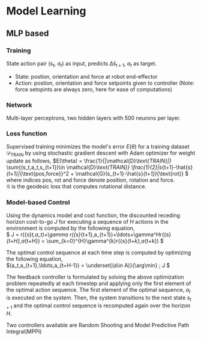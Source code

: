 # Model Learning

## MLP based

### Training

State action pair ($s_t$, $a_t$) as input, predicts $\Delta\hat{s}_{t+1}$, $a_{t}$ as target.

- State: postion, orientation and force at robot end-effector
- Action: postion, orientation and force setpoints given to controller (Note: force setopints are always zero, here for ease of computations)

### Network

Multi-layer perceptrons, two hidden layers with 500 neurons per layer.

### Loss function

Supervised training minimizes the model's error $E(\theta)$ for a training dataset $\mathcal{D}_\text{TRAIN}$ by using stochastic gradient descent with Adam optimizer for weight update as follows,
$E(\theta) = \frac{1}{|\mathcal{D}_\text{TRAIN}|} \sum_{(s_t,a_t,s_{t+1})\in \mathcal{D}_\text{TRAIN}}
    \frac{1}{2}\|s_{t+1}-\hat{s}_{t+1}\|_{\text{pos,force}}^2  + \mathcal{G}(s_{t+1}-\hat{s}_{t+1})_{\text{rot}}
$
where indices $\text{pos}$, $\text{rot}$ and $\text{force}$ denote position, rotation and force.  
$\mathcal{G}$ is the geodesic loss that computes rotational distance.  

### Model-based Control

Using the dynamics model and cost function, the discounted receding horizon cost-to-go $J$ for executing a sequence of $H$ actions in the environment is computed by the following equation,  
$ J =  r({s}_t,a_t)+\gamma r({s}_{t+1},a_{t+1})+\ldots+\gamma^Hr({s}_{t+H},a_{t+H}) =  \sum_{k=0}^{H}\gamma^{k}r({s}_{t+k},a_{t+k})
$ 

The optimal control sequence at each time step is computed by optimizing the following equation,  
$(a_t,a_{t+1},\ldots,a_{t+H-1}) = \underset{(a\in A)}{\arg\min} \; J
$  

The feedback controller is formulated by solving the above optimization problem repeatedly at each timestep and applying only the first element of the optimal action sequence.
The first element of the optimal sequence, $a_t$ is executed on the system. Then, the system transitions to the next state $s_{t+1}$ and the optimal control sequence is recomputed again over the horizon $H$.

Two controllers available are Random Shooting and Model Predictive Path Integral(MPPI)